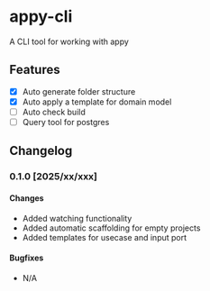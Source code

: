 # appy-cli

A CLI tool for working with appy

## Features

- [x] Auto generate folder structure
- [x] Auto apply a template for domain model
- [ ] Auto check build
- [ ] Query tool for postgres

## Changelog

### 0.1.0 [2025/xx/xxx]

#### Changes

- Added watching functionality
- Added automatic scaffolding for empty projects
- Added templates for usecase and input port

#### Bugfixes

- N/A
